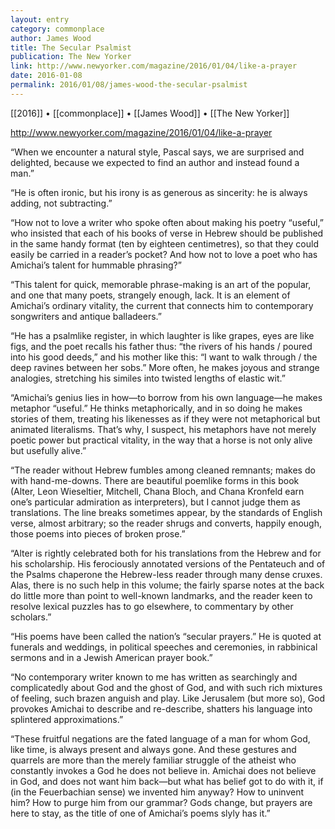```yaml
---
layout: entry
category: commonplace
author: James Wood
title: The Secular Psalmist
publication: The New Yorker
link: http://www.newyorker.com/magazine/2016/01/04/like-a-prayer
date: 2016-01-08
permalink: 2016/01/08/james-wood-the-secular-psalmist
---
```


[[2016]] • [[commonplace]] • [[James Wood]] • [[The New Yorker]]

http://www.newyorker.com/magazine/2016/01/04/like-a-prayer

“When we encounter a natural style, Pascal says, we are surprised and delighted, because we expected to find an author and instead found a man.”

“He is often ironic, but his irony is as generous as sincerity: he is always adding, not subtracting.”

“How not to love a writer who spoke often about making his poetry “useful,” who insisted that each of his books of verse in Hebrew should be published in the same handy format (ten by eighteen centimetres), so that they could easily be carried in a reader’s pocket? And how not to love a poet who has Amichai’s talent for hummable phrasing?”

“This talent for quick, memorable phrase-making is an art of the popular, and one that many poets, strangely enough, lack. It is an element of Amichai’s ordinary vitality, the current that connects him to contemporary songwriters and antique balladeers.”

“He has a psalmlike register, in which laughter is like grapes, eyes are like figs, and the poet recalls his father thus: “the rivers of his hands / poured into his good deeds,” and his mother like this: “I want to walk through / the deep ravines between her sobs.” More often, he makes joyous and strange analogies, stretching his similes into twisted lengths of elastic wit.”

“Amichai’s genius lies in how—to borrow from his own language—he makes metaphor “useful.” He thinks metaphorically, and in so doing he makes stories of them, treating his likenesses as if they were not metaphorical but animated literalisms. That’s why, I suspect, his metaphors have not merely poetic power but practical vitality, in the way that a horse is not only alive but usefully alive.”

“The reader without Hebrew fumbles among cleaned remnants; makes do with hand-me-downs. There are beautiful poemlike forms in this book (Alter, Leon Wieseltier, Mitchell, Chana Bloch, and Chana Kronfeld earn one’s particular admiration as interpreters), but I cannot judge them as translations. The line breaks sometimes appear, by the standards of English verse, almost arbitrary; so the reader shrugs and converts, happily enough, those poems into pieces of broken prose.”

“Alter is rightly celebrated both for his translations from the Hebrew and for his scholarship. His ferociously annotated versions of the Pentateuch and of the Psalms chaperone the Hebrew-less reader through many dense cruxes. Alas, there is no such help in this volume; the fairly sparse notes at the back do little more than point to well-known landmarks, and the reader keen to resolve lexical puzzles has to go elsewhere, to commentary by other scholars.”

“His poems have been called the nation’s “secular prayers.” He is quoted at funerals and weddings, in political speeches and ceremonies, in rabbinical sermons and in a Jewish American prayer book.”

“No contemporary writer known to me has written as searchingly and complicatedly about God and the ghost of God, and with such rich mixtures of feeling, such brazen anguish and play. Like Jerusalem (but more so), God provokes Amichai to describe and re-describe, shatters his language into splintered approximations.”

“These fruitful negations are the fated language of a man for whom God, like time, is always present and always gone. And these gestures and quarrels are more than the merely familiar struggle of the atheist who constantly invokes a God he does not believe in. Amichai does not believe in God, and does not want him back—but what has belief got to do with it, if (in the Feuerbachian sense) we invented him anyway? How to uninvent him? How to purge him from our grammar? Gods change, but prayers are here to stay, as the title of one of Amichai’s poems slyly has it.”

